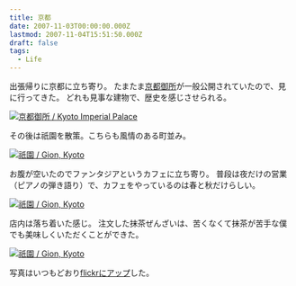 ```yaml
---
title: 京都
date: 2007-11-03T00:00:00.000Z
lastmod: 2007-11-04T15:51:50.000Z
draft: false
tags:
  - Life
---
```


出張帰りに京都に立ち寄り。 たまたま[京都御所](http://ja.wikipedia.org/wiki/%E4%BA%AC%E9%83%BD%E5%BE%A1%E6%89%80)が一般公開されていたので、見に行ってきた。 どれも見事な建物で、歴史を感じさせられる。

[![京都御所 / Kyoto Imperial Palace](https://farm3.staticflickr.com/2219/1857665774_98fddff2a2.jpg "京都御所 / Kyoto Imperial Palace")](http://www.flickr.com/photos/machu/1857665774/)

その後は祇園を散策。こちらも風情のある町並み。

[![祇園 / Gion, Kyoto](https://farm3.staticflickr.com/2371/1857697430_b1e354a414.jpg "祇園 / Gion, Kyoto")](http://www.flickr.com/photos/machu/1857697430/)

お腹が空いたのでファンタジアというカフェに立ち寄り。 普段は夜だけの営業（ピアノの弾き語り）で、カフェをやっているのは春と秋だけらしい。

[![祇園 / Gion, Kyoto](https://farm3.staticflickr.com/2317/1857700174_62ae2331e2.jpg "祇園 / Gion, Kyoto")](http://www.flickr.com/photos/machu/1857700174/)

店内は落ち着いた感じ。 注文した抹茶ぜんざいは、苦くなくて抹茶が苦手な僕でも美味しくいただくことができた。

[![祇園 / Gion, Kyoto](https://farm3.staticflickr.com/2369/1857699360_049cfdcaa2.jpg "祇園 / Gion, Kyoto")](http://www.flickr.com/photos/machu/1857699360/)

写真はいつもどおり[flickrにアップ](http://www.flickr.com/photos/machu/sets/72157594347606363/)した。

